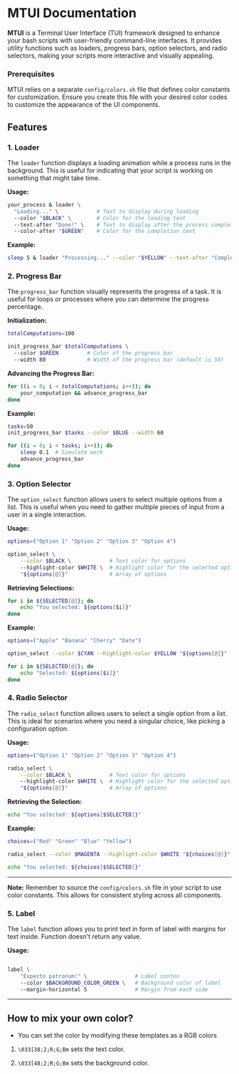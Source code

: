 
# MTUI Documentation

**MTUI** is a Terminal User Interface (TUI) framework designed to enhance your bash scripts with user-friendly command-line interfaces. It provides utility functions such as loaders, progress bars, option selectors, and radio selectors, making your scripts more interactive and visually appealing.

### Prerequisites

MTUI relies on a separate `config/colors.sh` file that defines color constants for customization. Ensure you create this file with your desired color codes to customize the appearance of the UI components.

## Features

### 1. Loader

The `loader` function displays a loading animation while a process runs in the background. This is useful for indicating that your script is working on something that might take time.

**Usage:**

```bash
your_process & loader \
  "Loading..." \            # Text to display during loading
  --color "$BLACK" \        # Color for the loading text
  --text-after "Done!" \    # Text to display after the process completes
  --color-after "$GREEN"    # Color for the completion text
```

**Example:**

```bash
sleep 5 & loader "Processing..." --color "$YELLOW" --text-after "Completed!" --color-after "$GREEN"
```

### 2. Progress Bar

The `progress_bar` function visually represents the progress of a task. It is useful for loops or processes where you can determine the progress percentage.

**Initialization:**

```bash
totalComputations=100

init_progress_bar $totalComputations \ 
  --color $GREEN         # Color of the progress bar
  --width 80             # Width of the progress bar (default is 50)
```

**Advancing the Progress Bar:**

```bash
for ((i = 0; i < totalComputations; i++)); do
    your_computation && advance_progress_bar
done
```

**Example:**

```bash
tasks=50
init_progress_bar $tasks --color $BLUE --width 60

for ((i = 0; i < tasks; i++)); do
    sleep 0.1  # Simulate work
    advance_progress_bar
done
```

### 3. Option Selector

The `option_select` function allows users to select multiple options from a list. This is useful when you need to gather multiple pieces of input from a user in a single interaction.

**Usage:**

```bash
options=("Option 1" "Option 2" "Option 3" "Option 4")

option_select \
    --color $BLACK \            # Text color for options
    --highlight-color $WHITE \  # Highlight color for the selected option
    "${options[@]}"             # Array of options
```

**Retrieving Selections:**

```bash
for i in ${SELECTED[@]}; do
    echo "You selected: ${options[$i]}"
done
```

**Example:**

```bash
options=("Apple" "Banana" "Cherry" "Date")

option_select --color $CYAN --highlight-color $YELLOW "${options[@]}"

for i in ${SELECTED[@]}; do
    echo "Selected: ${options[$i]}"
done
```

### 4. Radio Selector

The `radio_select` function allows users to select a single option from a list. This is ideal for scenarios where you need a singular choice, like picking a configuration option.

**Usage:**

```bash
options=("Option 1" "Option 2" "Option 3" "Option 4")

radio_select \
    --color $BLACK \            # Text color for options
    --highlight-color $WHITE \  # Highlight color for the selected option
    "${options[@]}"             # Array of options
```

**Retrieving the Selection:**

```bash
echo "You selected: ${options[$SELECTED]}"
```

**Example:**

```bash
choices=("Red" "Green" "Blue" "Yellow")

radio_select --color $MAGENTA --highlight-color $WHITE "${choices[@]}"

echo "You selected: ${choices[$SELECTED]}"
```

---

**Note:** Remember to source the `config/colors.sh` file in your script to use color constants. This allows for consistent styling across all components.

### 5. Label

The `label` function allows you to print text in form of label with margins for text inside. Function doesn't return any value.

**Usage:**

```bash

label \ 
    "Expecto patronum!" \               # Label conten
    --color $BACKGROUND_COLOR_GREEN \   # Background color of label
    --margin-horizontal 5               # Margin from each side
```

---
## How to mix your own color?
- You can set the color by modifying these templates as a RGB colors

1. `\033[38;2;R;G;Bm` sets the text color.

2. `\033[48;2;R;G;Bm` sets the background color.